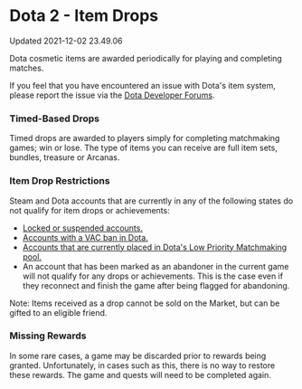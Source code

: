 # Dota 2 - Item Drops
Updated 2021-12-02 23.49.06

Dota cosmetic items are awarded periodically for playing and completing matches.  
  
If you feel that you have encountered an issue with Dota's item system, please report the issue via the [Dota Developer Forums](http://dev.dota2.com/).  
  
### Timed-Based Drops
Timed drops are awarded to players simply for completing matchmaking games; win or lose. The type of items you can receive are full item sets, bundles, treasure or Arcanas.  
  
### Item Drop Restrictions
Steam and Dota accounts that are currently in any of the following states do not qualify for item drops or achievements:  
  

* [Locked or suspended accounts.](https://help.steampowered.com/en/faqs/view/4F62-35F9-F395-5C23)
* [Accounts with a VAC ban in Dota.](https://help.steampowered.com/en/faqs/view/571A-97DA-70E9-FF74)
* [Accounts that are currently placed in Dota's Low Priority Matchmaking pool.](https://help.steampowered.com/en/faqs/view/0438-BAAC-F9CE-BA22)
* An account that has been marked as an abandoner in the current game will not qualify for any drops or achievements. This is the case even if they reconnect and finish the game after being flagged for abandoning.

Note: Items received as a drop cannot be sold on the Market, but can be gifted to an eligible friend.   
  
### Missing Rewards
In some rare cases, a game may be discarded prior to rewards being granted. Unfortunately, in cases such as this, there is no way to restore these rewards. The game and quests will need to be completed again.  
  
